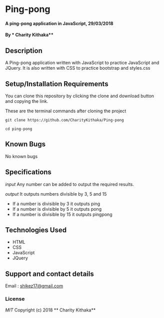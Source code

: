 # Ping-pong


#### A ping-pong application in JavaScript, 29/03/2018

#### By * Charity Kithaka**

## Description
A Ping-pong application written with JavaScript to practice JavaScript and JQuery. It is also written with CSS to practice bootstrap and styles.css

## Setup/Installation Requirements
You can clone this repository by clicking the clone and download button and copying the link. 

These are the terminal commands after cloning the project
```
git clone https://github.com/CharityKithaka/Ping-pong

cd ping-pong
```

## Known Bugs
No known bugs

## Specifications
*input*
Any number can be added to output the required results.

*output*
It outputs numbers divisible by 3, 5 and 15
* If a number is divisible by 3 it outputs ping
* If a number is divisible by 5 it outputs pong
* If a number is divisible by 15 it outputs pingpong

## Technologies Used
* HTML
* CSS
* JavaScript
* JQuery

## Support and contact details
Email : shikez17@gmail.com

### License
*MIT*
Copyright (c) 2018 ** Charity Kithaka**
